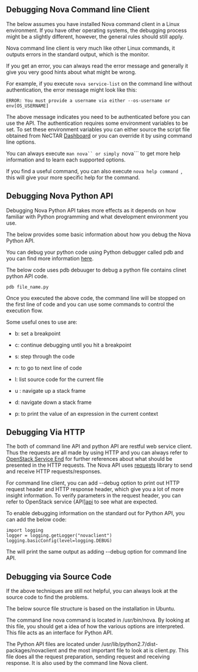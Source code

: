 ## Debugging Nova Command line Client

The below assumes you have installed Nova command client in a Linux
environment. If you have other operating systems, the debugging process might be
a slightly different, however, the general rules should still apply.

Nova command line client is very much like other Linux commands, it outputs
errors in the standard output, which is the monitor.

If you get an error, you can always read the error message and generally it give
you very good hints about what might be wrong.

For example, if you execute ```nova service-list``` on the command line without
authentication, the error message might look like this:

```
ERROR: You must provide a username via either --os-username or env[OS_USERNAME]

```

The above message indicates you need to be authenticated before you can use the
API. The authentication requires some environment variables to be set. To set
these environment variables you can either source the script file obtained from
NeCTAR [Dashboard][dashboard] or you can override it by using command line options.

You can always execute ```man nova`` or simply ```nova``` to get more help
information and to learn each supported options.

If you find a useful command, you can also execute ```nova help command ```,
this will give your more specific help for the command.

## Debugging Nova Python API

Debugging Nova Python API takes more effects as it depends on how familiar
with Python programming and what development environment you use.

The below provides some basic information about how you debug the Nova Python
API.

You can debug your python code using Python debugger called pdb and you can find
more information [here][pdb].

The below code uses pdb debuuger to debug a python file contains clinet python
API code.

```
pdb file_name.py
```

Once you executed the above code, the command line will be stopped on the first
line of code and you can use some commands to control the execution flow.

Some useful ones to use are:

- b: set a breakpoint

- c: continue debugging until you hit a breakpoint

- s: step through the code

- n: to go to next line of code

- l: list source code for the current file

- u : navigate up a stack frame

- d: navigate down a stack frame

- p: to print the value of an expression in the current context


## Debugging Via HTTP

The both of command line API and python API are restful web service client.
Thus the requests are all made by using HTTP and you can always refer to
[OpenStack Service End][api] for further references about what should be
presented in the HTTP requests. The Nova API uses [requests][requests] library
to send and receive HTTP requests/responses.

For command line client, you can add --debug option to print out HTTP request
header and HTTP response header, which give you a lot of more insight
information. To verify parameters in the request header, you can refer to
OpenStack service {API][api] to see what are expected.


To enable debugging information on the standard out for Python API, you can add
the below code:

```
import logging
logger = logging.getLogger("novaclient")
logging.basicConfig(level=logging.DEBUG)

```

The will print the same output as adding --debug option for command line API.

## Debugging via Source Code

If the above techniques are still not helpful, you can always look at the source
code to find the problems.

The below source file structure is based on the installation in Ubuntu.

The command line nova command is located in /usr/bin/nova. By looking at this
file, you should get a idea of how the various options are interpreted. This file
acts as an interface for Python API.

The Python API files are located under
/usr/lib/python2.7/dist-packages/novaclient and the most important file to look
at is client.py. This file does all the request preparation, sending request and
receiving response. It is also used by the command line Nova client. 


[dashboard]: https://dashboard.rc.nectar.org.au
[api]: http://developer.openstack.org/api-ref-objectstorage-v1.html
[pdb]: https://docs.python.org/2/library/pdb.html
[requests]: http://www.python-requests.org/en/latest/